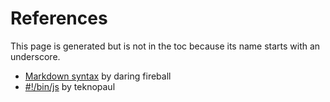 # References

This page is generated but is not in the toc because its name starts with an underscore.

 * [Markdown syntax](http://daringfireball.net/projects/markdown/syntax) by daring fireball
 * [#!/bin/js](http://teknopaul.github.com/binjs) by teknopaul
 